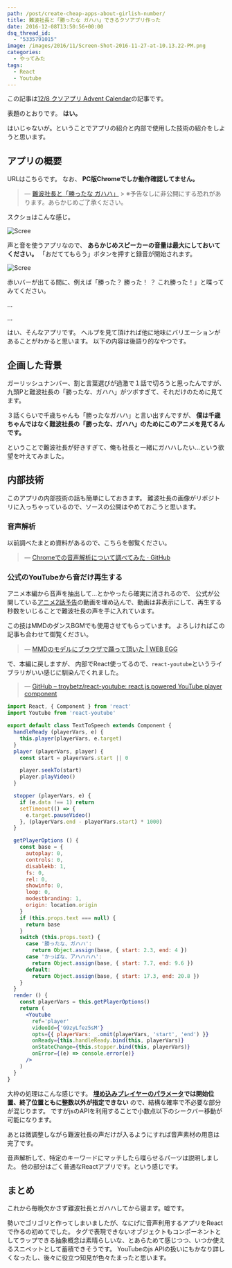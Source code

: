 ```yaml
---
path: /post/create-cheap-apps-about-girlish-number/
title: 難波社長と「勝ったな ガハハ」できるクソアプリ作った
date: 2016-12-08T13:50:56+00:00
dsq_thread_id:
  - "5335791015"
image: /images/2016/11/Screen-Shot-2016-11-27-at-10.13.22-PM.png
categories:
  - やってみた
tags:
  - React
  - Youtube
---
```

この記事は[12/8 クソアプリ Advent Calendar](http://qiita.com/advent-calendar/2016/kusoapp)の記事です。

表題のとおりです。 **はい。**

はいじゃないが。ということでアプリの紹介と内部で使用した技術の紹介をしようと思います。

<!--more-->

アプリの概要
----------------------------------------

URLはこちらです。 なお、 **PC版Chromeでしか動作確認してません。**

> — [難波社長と「勝ったな ガハハ」](http://closet.leko.jp/2016/gahaha/) > ※予告なしに非公開にする恐れがあります。あらかじめご了承ください。

スクショはこんな感じ。


![Scree](/images/2016/12/Screen-Shot-2016-11-27-at-10.22.44-PM.png)



声と音を使うアプリなので、 **あらかじめスピーカーの音量は最大にしておいてください。** 「おだててもらう」ボタンを押すと録音が開始されます。


![Scree](/images/2016/12/Screen-Shot-2016-11-27-at-10.22.55-PM.png)



赤いバーが出てる間に、例えば「勝った？ 勝った！ ？ これ勝った！」と喋ってみてください。

…

…

はい、そんなアプリです。 ヘルプを見て頂ければ他に地味にバリエーションがあることがわかると思います。 以下の内容は後語り的なやつです。

企画した背景
----------------------------------------

ガーリッシュナンバー、割と言葉選びが過激で１話で切ろうと思ったんですが、 九頭Pと難波社長の「勝ったな、ガハハ」がツボすぎて、それだけのために見てます。

３話くらいで千歳ちゃんも「勝ったなガハハ」と言い出すんですが、 **僕は千歳ちゃんではなく難波社長の「勝ったな、ガハハ」のためにこのアニメを見てるんです。**

ということで難波社長が好きすぎて、俺も社長と一緒にガハハしたい…という欲望を叶えてみました。

内部技術
----------------------------------------

このアプリの内部技術の話も簡単にしておきます。 難波社長の画像がリポジトリに入っちゃっているので、ソースの公開はやめておこうと思います。

### 音声解析

以前調べたまとめ資料があるので、こちらを御覧ください。

> — [Chromeでの音声解析について調べてみた · GitHub](https://gist.github.com/Leko/ae8c2b31454453a16204)

### 公式のYouTubeから音だけ再生する

アニメ本編から音声を抽出して…とかやったら確実に消されるので、 公式が公開している[アニメ2話予告](https://www.youtube.com/watch?v=G9zyLfez5sM)の動画を埋め込んで、動画は非表示にして、再生する秒数をいじることで難波社長の声を手に入れています。

この技はMMDのダンスBGMでも使用させてもらっています。 よろしければこの記事も合わせて御覧ください。

> — [MMDのモデルにブラウザで踊って頂いた \| WEB EGG](/post/how-to-use-mmdjs/)

で、本編に戻しますが、 内部でReact使ってるので、`react-youtube`というライブラリがいい感じに馴染んでくれました。

> — [GitHub – troybetz/react-youtube: react.js powered YouTube player component](https://github.com/troybetz/react-youtube)

```jsx
import React, { Component } from 'react'
import Youtube from 'react-youtube'

export default class TextToSpeech extends Component {
  handleReady (playerVars, e) {
    this.player(playerVars, e.target)
  }  
  player (playerVars, player) {
    const start = playerVars.start || 0

    player.seekTo(start)
    player.playVideo()
  }

  stopper (playerVars, e) {
    if (e.data !== 1) return  
    setTimeout(() => {
      e.target.pauseVideo()
    }, (playerVars.end - playerVars.start) * 1000)
  }

  getPlayerOptions () {
    const base = {
      autoplay: 0,
      controls: 0,
      disablekb: 1,
      fs: 0,
      rel: 0,
      showinfo: 0,
      loop: 0,
      modestbranding: 1,
      origin: location.origin
    }  
    if (this.props.text === null) {
      return base
    }  
    switch (this.props.text) {
      case '勝ったな、ガハハ':
        return Object.assign(base, { start: 2.3, end: 4 })
      case 'かっぱな、アハハハハ':
        return Object.assign(base, { start: 7.7, end: 9.6 })
      default:
        return Object.assign(base, { start: 17.3, end: 20.8 })
    }
  }  
  render () {
    const playerVars = this.getPlayerOptions()  
    return (
      <Youtube
        ref='player'
        videoId={'G9zyLfez5sM'}
        opts={{ playerVars: _.omit(playerVars, 'start', 'end') }}
        onReady={this.handleReady.bind(this, playerVars)}
        onStateChange={this.stopper.bind(this, playerVars)}
        onError={(e) => console.error(e)}
      />
    )
  }
}
```

</youtube>

大枠の処理はこんな感じです。 **[埋め込みプレイヤーのパラメータ](https://developers.google.com/youtube/player_parameters?playerVersion=HTML5#Parameters)では開始位置、終了位置ともに整数以外が指定できない** ので、結構な確率で不必要な部分が混じります。 ですがjsのAPIを利用することで小数点以下のシークバー移動が可能になります。

あとは微調整しながら難波社長の声だけが入るようにすれば音声素材の用意は完了です。

音声解析して、特定のキーワードにマッチしたら喋らせるパーツは説明しました。 他の部分はごく普通なReactアプリです。という感じです。

まとめ
----------------------------------------

これから毎晩欠かさず難波社長とガハハしてから寝ます。嘘です。

勢いでゴリゴリと作ってしまいましたが、なにげに音声利用するアプリをReactで作るの初めてでした。 タグで表現できないオブジェクトもコンポーネントとしてラップできる抽象概念は素晴らしいな、とあらためて感じつつ、いつか使えるスニペットとして蓄積できそうです。 YouTubeのjs APIの扱いにもかなり詳しくなったし、後々に役立つ知見が色々たまったと思います。

<div style="font-size:0px;height:0px;line-height:0px;margin:0;padding:0;clear:both">
</div>
